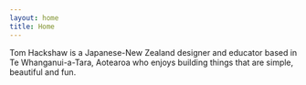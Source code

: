 ```yaml
---
layout: home
title: Home
---
```


Tom Hackshaw is a Japanese-New Zealand designer and educator based in Te Whanganui-a-Tara, Aotearoa who enjoys building things that are simple, beautiful and fun.
